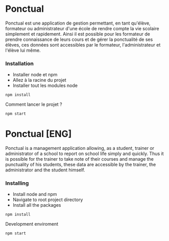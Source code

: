# Ponctual
Ponctual est une application de gestion permettant, en tant qu'élève, formateur ou administrateur d'une école de rendre compte la vie scolaire simplement et rapidement. Ainsi il est possible pour les formateur de prendre connaissance de leurs cours et de gérer la ponctualité de ses élèves, ces données sont accessibles par le formateur, l'administrateur et l'élève lui même. 

### Installation

* Installer node et npm
* Allez à la racine du projet
* Installer tout les modules node

```
npm install
```

Comment lancer le projet ?


```
npm start
```

# Ponctual [ENG]
Ponctual is a management application allowing, as a student, trainer or administrator of a school to report on school life simply and quickly. Thus it is possible for the trainer to take note of their courses and manage the punctuality of his students, these data are accessible by the trainer, the administrator and the student himself.

### Installing

* Install node and npm
* Navigate to root project directory
* Install all the packages

```
npm install
```

Development enviroment

```
npm start
```


